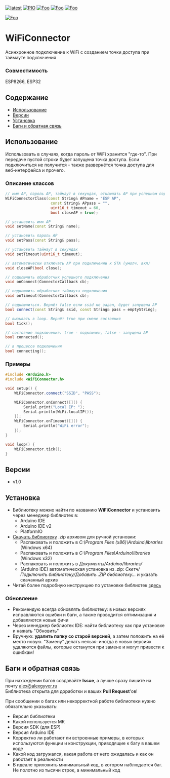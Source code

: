 [![latest](https://img.shields.io/github/v/release/GyverLibs/WiFiConnector.svg?color=brightgreen)](https://github.com/GyverLibs/WiFiConnector/releases/latest/download/WiFiConnector.zip)
[![PIO](https://badges.registry.platformio.org/packages/gyverlibs/library/WiFiConnector.svg)](https://registry.platformio.org/libraries/gyverlibs/WiFiConnector)
[![Foo](https://img.shields.io/badge/Website-AlexGyver.ru-blue.svg?style=flat-square)](https://alexgyver.ru/)
[![Foo](https://img.shields.io/badge/%E2%82%BD%24%E2%82%AC%20%D0%9F%D0%BE%D0%B4%D0%B4%D0%B5%D1%80%D0%B6%D0%B0%D1%82%D1%8C-%D0%B0%D0%B2%D1%82%D0%BE%D1%80%D0%B0-orange.svg?style=flat-square)](https://alexgyver.ru/support_alex/)
[![Foo](https://img.shields.io/badge/README-ENGLISH-blueviolet.svg?style=flat-square)](https://github-com.translate.goog/GyverLibs/WiFiConnector?_x_tr_sl=ru&_x_tr_tl=en)  

[![Foo](https://img.shields.io/badge/ПОДПИСАТЬСЯ-НА%20ОБНОВЛЕНИЯ-brightgreen.svg?style=social&logo=telegram&color=blue)](https://t.me/GyverLibs)

# WiFiConnector
Асинхронное подключение к WiFi с созданием точки доступа при таймауте подключения

### Совместимость
ESP8266, ESP32

## Содержание
- [Использование](#usage)
- [Версии](#versions)
- [Установка](#install)
- [Баги и обратная связь](#feedback)

<a id="usage"></a>

## Использование
Использовать в случаях, когда пароль от WiFi хранится "где-то". При передаче пустой строки будет запущена точка доступа. Если подключиться не получится - также развернётся точка доступа для веб-интерфейса и прочего.

### Описание классов
```cpp
// имя AP, пароль AP, таймаут в секундах, отключать AP при успешном подключении к STA (иначе AP_STA)
WiFiConnectorClass(const String& APname = "ESP AP",
                    const String& APpass = "",
                    uint16_t timeout = 60,
                    bool closeAP = true);

// установить имя AP
void setName(const String& name);

// установить пароль AP
void setPass(const String& pass);

// установить таймаут в секундах
void setTimeout(uint16_t timeout);

// автоматически отключать AP при подключении к STA (умолч. вкл)
void closeAP(bool close);

// подключить обработчик успешного подключения
void onConnect(ConnectorCallback cb);

// подключить обработчик таймаута подключения
void onTimeout(ConnectorCallback cb);

// подключиться. Вернёт false если ssid не задан, будет запущена AP
bool connect(const String& ssid, const String& pass = emptyString);

// вызывать в loop. Вернёт true при смене состояния
bool tick();

// состояние подключения. true - подключен, false - запущена АР
bool connected();

// в процессе подключения
bool connecting();
```

### Примеры
```cpp
#include <Arduino.h>
#include <WiFiConnector.h>

void setup() {
    WiFiConnector.connect("SSID", "PASS");

    WiFiConnector.onConnect([]() {
        Serial.print("Local IP: ");
        Serial.println(WiFi.localIP());
    });
    WiFiConnector.onTimeout([]() {
        Serial.println("WiFi error");
    });
}

void loop() {
    WiFiConnector.tick();
}
```

<a id="versions"></a>

## Версии
- v1.0

<a id="install"></a>
## Установка
- Библиотеку можно найти по названию **WiFiConnector** и установить через менеджер библиотек в:
    - Arduino IDE
    - Arduino IDE v2
    - PlatformIO
- [Скачать библиотеку](https://github.com/GyverLibs/WiFiConnector/archive/refs/heads/main.zip) .zip архивом для ручной установки:
    - Распаковать и положить в *C:\Program Files (x86)\Arduino\libraries* (Windows x64)
    - Распаковать и положить в *C:\Program Files\Arduino\libraries* (Windows x32)
    - Распаковать и положить в *Документы/Arduino/libraries/*
    - (Arduino IDE) автоматическая установка из .zip: *Скетч/Подключить библиотеку/Добавить .ZIP библиотеку…* и указать скачанный архив
- Читай более подробную инструкцию по установке библиотек [здесь](https://alexgyver.ru/arduino-first/#%D0%A3%D1%81%D1%82%D0%B0%D0%BD%D0%BE%D0%B2%D0%BA%D0%B0_%D0%B1%D0%B8%D0%B1%D0%BB%D0%B8%D0%BE%D1%82%D0%B5%D0%BA)
### Обновление
- Рекомендую всегда обновлять библиотеку: в новых версиях исправляются ошибки и баги, а также проводится оптимизация и добавляются новые фичи
- Через менеджер библиотек IDE: найти библиотеку как при установке и нажать "Обновить"
- Вручную: **удалить папку со старой версией**, а затем положить на её место новую. "Замену" делать нельзя: иногда в новых версиях удаляются файлы, которые останутся при замене и могут привести к ошибкам!

<a id="feedback"></a>

## Баги и обратная связь
При нахождении багов создавайте **Issue**, а лучше сразу пишите на почту [alex@alexgyver.ru](mailto:alex@alexgyver.ru)  
Библиотека открыта для доработки и ваших **Pull Request**'ов!

При сообщении о багах или некорректной работе библиотеки нужно обязательно указывать:
- Версия библиотеки
- Какой используется МК
- Версия SDK (для ESP)
- Версия Arduino IDE
- Корректно ли работают ли встроенные примеры, в которых используются функции и конструкции, приводящие к багу в вашем коде
- Какой код загружался, какая работа от него ожидалась и как он работает в реальности
- В идеале приложить минимальный код, в котором наблюдается баг. Не полотно из тысячи строк, а минимальный код